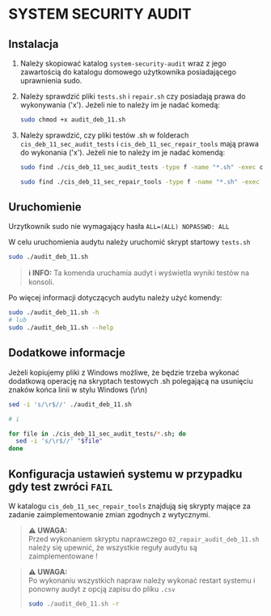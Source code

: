 # SYSTEM SECURITY AUDIT

## Instalacja

1. Należy skopiować katalog ``system-security-audit`` wraz z jego zawartością do katalogu domowego użytkownika posiadającego uprawnienia sudo.

2. Należy sprawdzić pliki ``tests.sh`` i ``repair.sh`` czy posiadają prawa do wykonywania ('x'). Jeżeli nie to należy im je nadać komedą:

   ```bash
   sudo chmod +x audit_deb_11.sh
   ```

3. Należy sprawdzić, czy pliki testów .sh w folderach ``cis_deb_11_sec_audit_tests`` i ``cis_deb_11_sec_repair_tools`` mają prawa do wykonania ('x'). Jeżeli nie to należy im je nadać komendą:

   ```bash
   sudo find ./cis_deb_11_sec_audit_tests -type f -name "*.sh" -exec chmod +x {} +

   sudo find ./cis_deb_11_sec_repair_tools -type f -name "*.sh" -exec chmod +x {} +
   ```

## Uruchomienie

Urzytkownik sudo nie wymagający hasła `ALL=(ALL) NOPASSWD: ALL`

W celu uruchomienia audytu należy uruchomić skrypt startowy ``tests.sh``

```bash
sudo ./audit_deb_11.sh
```

> **&#x2139; INFO:**
 Ta komenda uruchamia audyt i wyświetla wyniki testów na konsoli.

Po więcej informacji dotyczących audytu należy użyć komendy:

```bash
sudo ./audit_deb_11.sh -h
# lub
sudo ./audit_deb_11.sh --help
```

## Dodatkowe informacje

Jeżeli kopiujemy pliki z Windows możliwe, że będzie trzeba wykonać dodatkową operację na skryptach testowych .sh polegającą na usunięciu znaków końca linii w stylu Windows (\r\n)

```bash
sed -i 's/\r$//' ./audit_deb_11.sh

# i

for file in ./cis_deb_11_sec_audit_tests/*.sh; do
  sed -i 's/\r$//' "$file"
done
```

## Konfiguracja ustawień systemu w przypadku gdy test zwróci `FAIL`

W katalogu ``cis_deb_11_sec_repair_tools`` znajdują się skrypty mające za zadanie zaimplementowanie zmian zgodnych z wytycznymi.


> **&#x26A0; UWAGA:**\
 Przed wykonaniem skryptu naprawczego ``02_repair_audit_deb_11.sh`` należy się upewnić, że wszystkie reguły audytu są zaimplementowane !


> **&#x26A0; UWAGA:**\
 Po wykonaniu wszystkich napraw należy wykonać restart systemu i ponowny audyt z opcją zapisu do pliku `.csv`
> ```bash
> sudo ./audit_deb_11.sh -r
> ```

